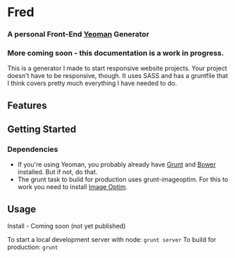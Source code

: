 # Fred

### A personal Front-End [Yeoman](http://yeoman.io) Generator

### More coming soon - this documentation is a work in progress.

This is a generator I made to start responsive website projects. Your project doesn't have to be responsive, though. It uses SASS and has a gruntfile that I think covers pretty much everything I have needed to do.

## Features

## Getting Started

### Dependencies

- If you're using Yeoman, you probably already have [Grunt](http://gruntjs.com/) and [Bower](http://bower.io/) installed. But if not, do that.
- The grunt task to build for production uses grunt-imageoptim. For this to work you need to install [Image Optim](https://imageoptim.com/).

## Usage

Install - Coming soon (not yet published)

To start a local development server with node: `grunt server`
To build for production: `grunt`

